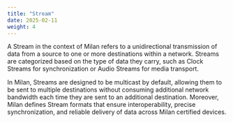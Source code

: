 ```yaml
---
title: "Stream"
date: 2025-02-11
weight: 4
---
```


A Stream in the context of Milan refers to a unidirectional transmission of data from a source to one or more destinations within a network. Streams are categorized based on the type of data they carry, such as Clock Streams for synchronization or Audio Streams for media transport.

In Milan, Streams are designed to be multicast by default, allowing them to be sent to multiple destinations without consuming additional network bandwidth each time they are sent to an additional destination. Moreover, Milan defines Stream formats that ensure interoperability, precise synchronization, and reliable delivery of data across Milan certified devices.